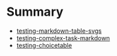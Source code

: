 # Summary

-   [testing-markdown-table-svgs](ixr1472754350565.md)
-   [testing-complex-task-markdown](gut1473373813134.md)
-   [testing-choicetable](pzf1473979367363.md)

